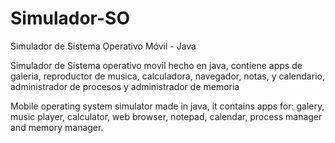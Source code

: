 # Simulador-SO
Simulador de Sistema Operativo Móvil - Java

Simulador de Sistema operativo movil hecho en java, contiene apps de galeria, reproductor de musica, calculadora, navegador, notas, y calendario,
administrador de procesos y administrador de memoria

Mobile operating system simulator made in java, it contains apps for: galery, music player, calculator, web browser, notepad, calendar, process manager and memory
manager.
